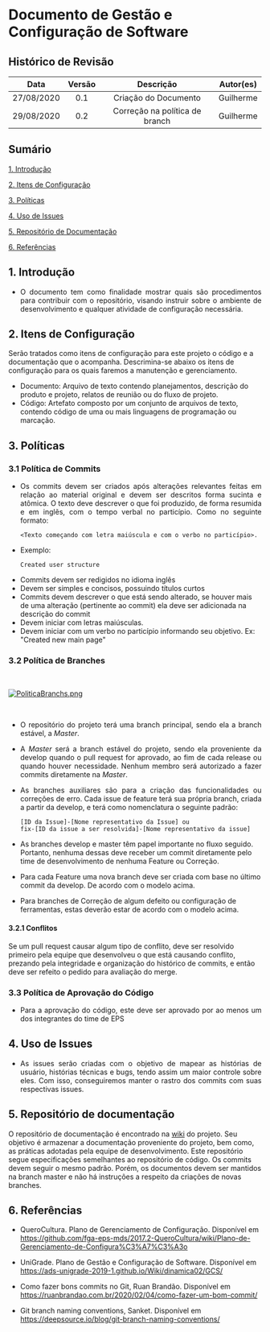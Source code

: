 # Documento de Gestão e Configuração de Software

## Histórico de Revisão

|   Data   |  Versão  |        Descrição       |          Autor(es)          |
|:--------:|:--------:|:----------------------:|:---------------------------:|
|27/08/2020|   0.1    | Criação do Documento        |   Guilherme  |
|29/08/2020|   0.2   | Correção na política de branch       |   Guilherme  |

## Sumário

[1. Introdução](#1-introducao)

[2. Itens de Configuração](#2-itens-de-configuracao)

[3. Políticas](#3-politicas)

[4. Uso de Issues](#4-uso-de-issues)

[5. Repositório de Documentação](#5-repositorio-de-documentacao)

[6. Referências](#6-referencias)

## 1. Introdução

* <p align = "justify">O documento tem como finalidade mostrar quais são procedimentos para contribuir com o repositório, visando instruir sobre o ambiente de desenvolvimento e qualquer atividade de configuração necessária.</p>

## 2. Itens de Configuração

Serão tratados como itens de configuração para este projeto o código e a documentação que o acompanha. Descrimina-se abaixo os itens de configuração para os quais faremos a manutenção e gerenciamento.

* Documento: Arquivo de texto contendo planejamentos, descrição do produto e projeto, relatos de reunião ou do fluxo de projeto.
* Código: Artefato composto por um conjunto de arquivos de texto, contendo código de uma ou mais linguagens de programação ou marcação.

## 3. Políticas

### 3.1 Política de Commits

* <p align = "justify">Os commits devem ser criados após alterações relevantes feitas em relação ao material original e devem ser descritos forma sucinta e atômica. O texto deve descrever o que foi produzido, de forma resumida e em inglẽs, com o tempo verbal no particípio. Como no seguinte formato:

   ```<Texto começando com letra maiúscula e com o verbo no particípio>.```

* Exemplo:

   ```Created user structure```

</p>

* Commits devem ser redigidos no idioma inglês
* Devem ser simples e concisos, possuindo títulos curtos
* Commits devem descrever o que está sendo alterado, se houver mais de uma alteração (pertinente ao commit) ela deve ser adicionada na descrição do commit
* Devem iniciar com letras maiúsculas.
* Devem iniciar com um verbo no particípio informando seu objetivo. Ex: "Created new main page"

### 3.2 Política de Branches

<br>

[![PoliticaBranchs.png](img/branches.png)](img/branches.png)

<br>

* <p align = "justify">O repositório do projeto terá uma branch principal, sendo ela a branch estável, a <i>Master</i>.</p>

* <p align = "justify">A <i>Master</i> será a branch estável do projeto, sendo ela proveniente da develop quando o pull request for aprovado, ao fim de cada release ou quando houver necessidade. Nenhum membro será autorizado a fazer commits diretamente na <i>Master</i>.</p>

* <p align = "justify">As branches auxiliares são para a criação das funcionalidades ou correções de erro. Cada issue de feature terá sua própria branch, criada a partir da develop, e terá como nomenclatura o seguinte padrão: </p>

   ```[ID da Issue]-[Nome representativo da Issue] ou``` <br>
   ```fix-[ID da issue a ser resolvida]-[Nome representativo da issue] ``` <br>


* As branches develop e master têm papel importante no fluxo seguido. Portanto, nenhuma dessas deve receber um commit diretamente pelo time de desenvolvimento de nenhuma Feature ou Correção.

* Para cada Feature uma nova branch deve ser criada com base no último commit da develop. De acordo com o modelo acima.
  
* Para branches de Correção de algum defeito ou configuração de ferramentas, estas deverão estar de acordo com o modelo acima.

#### 3.2.1 Conflitos

Se um pull request causar algum tipo de conflito, deve ser resolvido primeiro pela equipe que desenvolveu o que está causando conflito, prezando pela integridade e organização do histórico de commits, e então deve ser refeito o pedido para avaliação do merge.

### 3.3 Política de Aprovação do Código

* <p align = "justify"> Para a aprovação do código, este deve ser aprovado por ao menos um dos integrantes do time de EPS</p>

## 4. Uso de Issues

* <p align = "justify">As issues serão criadas com o objetivo de mapear as histórias de usuário, histórias técnicas e bugs, tendo assim um maior controle sobre eles. Com isso, conseguiremos manter o rastro dos commits com suas respectivas issues.</p>


## 5. Repositório de documentação

O repositório de documentação é encontrado na [wiki](#https://fga-eps-mds.github.io/2020.1-Grupo6/) do projeto. Seu objetivo é armazenar a documentação proveniente do projeto, bem como, as práticas adotadas pela equipe de desenvolvimento. Este repositório segue especificações semelhantes ao repositório de código. Os commits devem seguir o mesmo padrão. Porém, os documentos devem ser mantidos na branch master e não há instruções a respeito da criações de novas branches.

## 6. Referências

* QueroCultura. Plano de Gerenciamento de Configuração. Disponível em <https://github.com/fga-eps-mds/2017.2-QueroCultura/wiki/Plano-de-Gerenciamento-de-Configura%C3%A7%C3%A3o>

* UniGrade. Plano de Gestão e Configuração de Software. Disponível em <https://ads-unigrade-2019-1.github.io/Wiki/dinamica02/GCS/>

* Como fazer bons commits no Git, Ruan Brandão. Disponível em <https://ruanbrandao.com.br/2020/02/04/como-fazer-um-bom-commit/>

* Git branch naming conventions, Sanket. Disponível em <https://deepsource.io/blog/git-branch-naming-conventions/>
